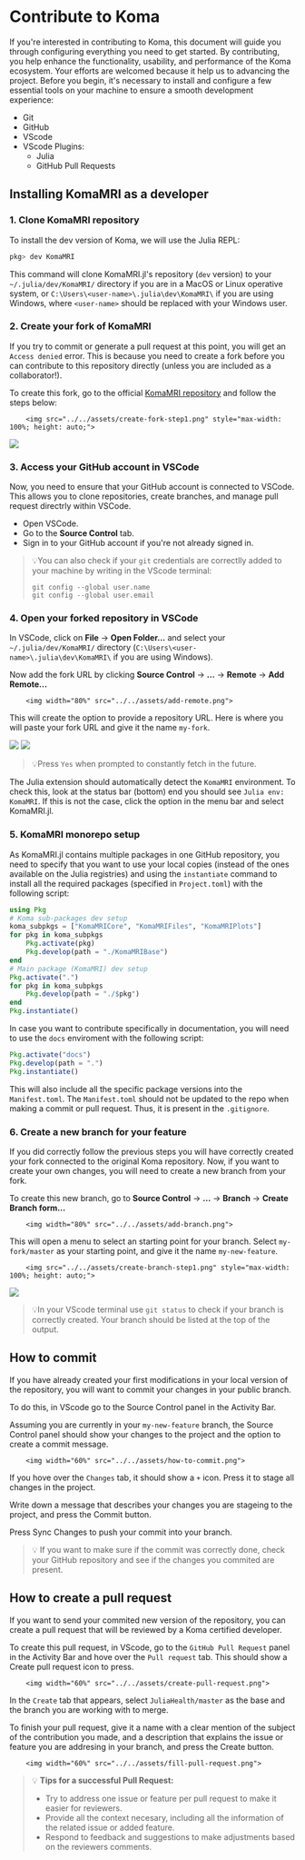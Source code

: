# Contribute to Koma

If you're interested in contributing to Koma, this document will guide you through configuring everything you need to get started. By contributing, you help enhance the functionality, usability, and performance of the Koma ecosystem. Your efforts are welcomed because it help us to advancing the project. Before you begin, it's necessary to install and configure a few essential tools on your machine to ensure a smooth development experience:

- Git
- GitHub
- VScode
- VScode Plugins: 
    - Julia 
    - GitHub Pull Requests

## Installing KomaMRI as a developer
### 1. Clone KomaMRI repository

To install the dev version of Koma, we will use the Julia REPL:
```julia
pkg> dev KomaMRI
``` 
This command will clone KomaMRI.jl's repository (`dev` version) to your `~/.julia/dev/KomaMRI/` directory if you are in a MacOS or Linux operative system, or `C:\Users\<user-name>\.julia\dev\KomaMRI\` if you are using Windows, where `<user-name>` should be replaced with your Windows user.

### 2. Create your fork of KomaMRI

If you try to commit or generate a pull request at this point, you will get an `Access denied` error. This is because you need to create a fork before you can contribute to this repository directly (unless you are included as a collaborator!).

To create this fork, go to the official [KomaMRI repository](https://github.com/JuliaHealth/KomaMRI.jl) and follow the steps below:

```@raw html
    <img src="../../assets/create-fork-step1.png" style="max-width: 100%; height: auto;">
```
![](../assets/create-fork-step2.png)

### 3. Access your GitHub account in VSCode

Now, you need to ensure that your GitHub account is connected to VSCode. This allows you to clone repositories, create branches, and manage pull request directrly within VSCode.

- Open VSCode.
- Go to the **Source Control** tab.
- Sign in to your GitHub account if you're not already signed in.

>💡You can also check if your `git` credentials are correctlly added to your machine by writing in the VScode terminal:
>```shell
>git config --global user.name
>git config --global user.email
>```

### 4. Open your forked repository in VSCode

In VSCode, click on **File** -> **Open Folder...** and select your `~/.julia/dev/KomaMRI/` directory (`C:\Users\<user-name>\.julia\dev\KomaMRI\` if you are using Windows).

Now add the fork URL by clicking **Source Control** -> **...** -> **Remote** -> **Add Remote...**

```@raw html
    <img width="80%" src="../../assets/add-remote.png">
```
This will create the option to provide a repository URL. Here is where you will paste your fork URL and give it the name `my-fork`.

![](../assets/create-remote-step1.png)
![](../assets/create-remote-step2.png)

>💡Press `Yes` when prompted to constantly fetch in the future.

The Julia extension should automatically detect the `KomaMRI` environment. To check this, look at the status bar (bottom) end you should see `Julia env: KomaMRI`. If this is not the case, click the option in the menu bar and select KomaMRI.jl.

### 5. KomaMRI monorepo setup

As KomaMRI.jl contains multiple packages in one GitHub repository, you need to specify that you want to use your local copies (instead of the ones available on the Julia registries) and using the `instantiate` command to install all the required packages (specified in `Project.toml`) with the following script:

```julia
using Pkg  
# Koma sub-packages dev setup  
koma_subpkgs = ["KomaMRICore", "KomaMRIFiles", "KomaMRIPlots"]  
for pkg in koma_subpkgs  
    Pkg.activate(pkg)  
    Pkg.develop(path = "./KomaMRIBase")  
end  
# Main package (KomaMRI) dev setup  
Pkg.activate(".")  
for pkg in koma_subpkgs  
    Pkg.develop(path = "./$pkg")  
end
Pkg.instantiate()
```
In case you want to contribute specifically in documentation, you will need to use the `docs` enviroment with the following script:

```julia
Pkg.activate("docs")
Pkg.develop(path = ".")
Pkg.instantiate()
```

This will also include all the specific package versions into the `Manifest.toml`. The `Manifest.toml` should not be updated to the repo when making a commit or pull request. Thus, it is present in the `.gitignore`.

### 6. Create a new branch for your feature

If you did correctly follow the previous steps you will have correctly created your fork connected to the original Koma repository. Now, if you want to create your own changes, you will need to create a new branch from your fork.

To create this new branch, go to **Source Control** -> **...** -> **Branch** -> **Create Branch form...**

```@raw html
    <img width="80%" src="../../assets/add-branch.png">
```
This will open a menu to select an starting point for your branch. Select `my-fork/master` as your starting point, and give it the name `my-new-feature`.


```@raw html
    <img src="../../assets/create-branch-step1.png" style="max-width: 100%; height: auto;">
```
![](../assets/create-branch-step2.png)

>💡In your VScode terminal use `git status` to check if your branch is correctly created. Your branch should be listed at the top of the output.

## How to commit

If you have already created your first modifications in your local version of the repository, you will want to commit your changes in your public branch.

To do this, in VScode go to the Source Control panel in the Activity Bar.

Assuming you are currently in your `my-new-feature` branch, the Source Control panel should show your changes to the project and the option to create a commit message.

```@raw html
    <img width="60%" src="../../assets/how-to-commit.png">
```
If you hove over the `Changes` tab, it should show a `+` icon. Press it to stage all changes in the project.

Write down a message that describes your changes you are stageing to the project, and press the Commit button.

Press Sync Changes to push your commit into your branch.

>💡 If you want to make sure if the commit was correctly done, check your GitHub repository and see if the changes you commited are present.

## How to create a pull request

If you want to send your commited new version of the repository, you can create a pull request that will be reviewed by a Koma certified developer.

To create this pull request, in VScode, go to the `GitHub Pull Request` panel in the Activity Bar and hove over the `Pull request` tab. This should show a Create pull request icon to press.

```@raw html
    <img width="60%" src="../../assets/create-pull-request.png">
```

In the `Create` tab that appears, select `JuliaHealth/master` as the base and the branch you are working with to merge.

To finish your pull request, give it a name with a clear mention of the  subject of the contribution you made, and a description that explains the issue or feature you are addresing in your branch, and press the Create button.

```@raw html
    <img width="60%" src="../../assets/fill-pull-request.png">
```
>💡 **Tips for a successful Pull Request:**
>   - Try to address one issue or feature per pull request to make it easier for reviewers.
>   - Provide all the context necesary, including all the information of the related issue or added feature.
>   - Respond to feedback and suggestions to make adjustments based on the reviewers comments.
